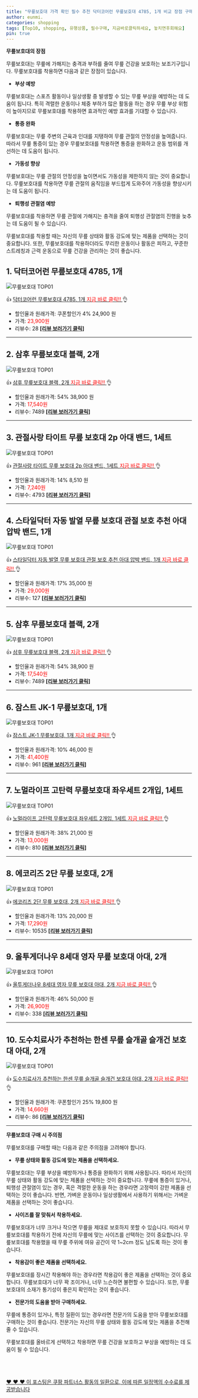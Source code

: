 ```yaml
---
title: "무릎보호대 가격 확인 필수 추천 닥터코어런 무릎보호대 4785, 1개 비교 장점 구매가이드"
author: eunmi.
categories: shopping
tags: [Top10, shopping, 유행상품, 필수구매, 지금바로클릭하세요, 놓치면후회해요]
pin: true
---
```

**무릎보호대의 장점**

무릎보호대는 무릎에 가해지는 충격과 부하를 줄여 무릎 건강을 보호하는 보조기구입니다. 무릎보호대를 착용하면 다음과 같은 장점이 있습니다.

* **부상 예방**

무릎보호대는 스포츠 활동이나 일상생활 중 발생할 수 있는 무릎 부상을 예방하는 데 도움이 됩니다. 특히 격렬한 운동이나 체중 부하가 많은 활동을 하는 경우 무릎 부상 위험이 높아지므로 무릎보호대를 착용하면 효과적인 예방 효과를 기대할 수 있습니다.

* **통증 완화**

무릎보호대는 무릎 주변의 근육과 인대를 지탱하여 무릎 관절의 안정성을 높여줍니다. 따라서 무릎 통증이 있는 경우 무릎보호대를 착용하면 통증을 완화하고 운동 범위를 개선하는 데 도움이 됩니다.

* **가동성 향상**

무릎보호대는 무릎 관절의 안정성을 높이면서도 가동성을 제한하지 않는 것이 중요합니다. 무릎보호대를 착용하면 무릎 관절의 움직임을 부드럽게 도와주어 가동성을 향상시키는 데 도움이 됩니다.

* **퇴행성 관절염 예방**

무릎보호대를 착용하면 무릎 관절에 가해지는 충격을 줄여 퇴행성 관절염의 진행을 늦추는 데 도움이 될 수 있습니다.

무릎보호대를 착용할 때는 자신의 무릎 상태와 활동 강도에 맞는 제품을 선택하는 것이 중요합니다. 또한, 무릎보호대를 착용하더라도 무리한 운동이나 활동은 피하고, 꾸준한 스트레칭과 근력 운동으로 무릎 건강을 관리하는 것이 좋습니다.

   

## 1. 닥터코어런 무릎보호대 4785, 1개

![무릎보호대 TOP01](https://thumbnail6.coupangcdn.com/thumbnails/remote/230x230ex/image/vendor_inventory/fd1a/1573eb20e89ae5faedff29bd9a16362d7d518c38dcf28873f89c226d36ab.jpg)


👍 [닥터코어런 무릎보호대 4785, 1개 <font color=red> 지금 바로 클릭!! </font> ](https://link.coupang.com/re/AFFSDP?lptag=AF3617701&subid=GithubCoopas&pageKey=6704518695&traceid=V0-153&itemId=15543321190&vendorItemId=85009644278) 👌 


- 할인율과 원래가격: 쿠폰할인가 4%  24,900   원
- 가격: <span style='color:red'>23,900원</span>
- 리뷰수: 28  [**[리뷰 보러가기 클릭]**](https://link.coupang.com/re/AFFSDP?lptag=AF3617701&subid=GithubCoopas&pageKey=6704518695&traceid=V0-153&itemId=15543321190&vendorItemId=85009644278)

---


   

## 2. 삼후 무릎보호대 블랙, 2개

![무릎보호대 TOP01](https://thumbnail6.coupangcdn.com/thumbnails/remote/230x230ex/image/vendor_inventory/c219/f9641e938445cf7f68528e71e63f4efe15126d9babf8b0ddb5db49b1d542.jpg)


👍 [삼후 무릎보호대 블랙, 2개 <font color=red> 지금 바로 클릭!! </font> ](https://link.coupang.com/re/AFFSDP?lptag=AF3617701&subid=GithubCoopas&pageKey=6575827990&traceid=V0-153&itemId=14778775312&vendorItemId=82040985343) 👌 


- 할인율과 원래가격: 54%  38,900   원
- 가격: <span style='color:red'>17,540원</span>
- 리뷰수: 7489  [**[리뷰 보러가기 클릭]**](https://link.coupang.com/re/AFFSDP?lptag=AF3617701&subid=GithubCoopas&pageKey=6575827990&traceid=V0-153&itemId=14778775312&vendorItemId=82040985343)

---


   

## 3. 관절사랑 타이트 무릎 보호대 2p 아대 밴드, 1세트

![무릎보호대 TOP01](https://thumbnail9.coupangcdn.com/thumbnails/remote/230x230ex/image/retail/images/2021/12/28/18/9/ad9103d4-5c0b-4521-9a8f-e20b1d2ff6b0.jpg)


👍 [관절사랑 타이트 무릎 보호대 2p 아대 밴드, 1세트 <font color=red> 지금 바로 클릭!! </font> ](https://link.coupang.com/re/AFFSDP?lptag=AF3617701&subid=GithubCoopas&pageKey=7417742876&traceid=V0-153&itemId=19235027025&vendorItemId=79997754048) 👌 


- 할인율과 원래가격: 14%  8,510   원
- 가격: <span style='color:red'>7,240원</span>
- 리뷰수: 4793  [**[리뷰 보러가기 클릭]**](https://link.coupang.com/re/AFFSDP?lptag=AF3617701&subid=GithubCoopas&pageKey=7417742876&traceid=V0-153&itemId=19235027025&vendorItemId=79997754048)

---


   

## 4. 스타일닥터 자동 발열 무릎 보호대 관절 보호 추천 아대 압박 밴드, 1개

![무릎보호대 TOP01](https://thumbnail6.coupangcdn.com/thumbnails/remote/230x230ex/image/vendor_inventory/dbb2/5da635104d65574ed9b2b5e6070b2ffae5956331d3310683a0370aee1d1c.jpg)


👍 [스타일닥터 자동 발열 무릎 보호대 관절 보호 추천 아대 압박 밴드, 1개 <font color=red> 지금 바로 클릭!! </font> ](https://link.coupang.com/re/AFFSDP?lptag=AF3617701&subid=GithubCoopas&pageKey=7061212567&traceid=V0-153&itemId=17508680167&vendorItemId=86952277403) 👌 


- 할인율과 원래가격: 17%  35,000   원
- 가격: <span style='color:red'>29,000원</span>
- 리뷰수: 127  [**[리뷰 보러가기 클릭]**](https://link.coupang.com/re/AFFSDP?lptag=AF3617701&subid=GithubCoopas&pageKey=7061212567&traceid=V0-153&itemId=17508680167&vendorItemId=86952277403)

---


   

## 5. 삼후 무릎보호대 블랙, 2개

![무릎보호대 TOP01](https://thumbnail6.coupangcdn.com/thumbnails/remote/230x230ex/image/vendor_inventory/c219/f9641e938445cf7f68528e71e63f4efe15126d9babf8b0ddb5db49b1d542.jpg)


👍 [삼후 무릎보호대 블랙, 2개 <font color=red> 지금 바로 클릭!! </font> ](https://link.coupang.com/re/AFFSDP?lptag=AF3617701&subid=GithubCoopas&pageKey=6575827990&traceid=V0-153&itemId=14778775312&vendorItemId=82040985343) 👌 


- 할인율과 원래가격: 54%  38,900   원
- 가격: <span style='color:red'>17,540원</span>
- 리뷰수: 7489  [**[리뷰 보러가기 클릭]**](https://link.coupang.com/re/AFFSDP?lptag=AF3617701&subid=GithubCoopas&pageKey=6575827990&traceid=V0-153&itemId=14778775312&vendorItemId=82040985343)

---


   

## 6. 잠스트 JK-1 무릎보호대, 1개

![무릎보호대 TOP01](https://thumbnail8.coupangcdn.com/thumbnails/remote/230x230ex/image/retail/images/3327764548447012-f9ab3465-8484-412e-bc71-5737fa41c47e.jpg)


👍 [잠스트 JK-1 무릎보호대, 1개 <font color=red> 지금 바로 클릭!! </font> ](https://link.coupang.com/re/AFFSDP?lptag=AF3617701&subid=GithubCoopas&pageKey=55255402&traceid=V0-153&itemId=192503341&vendorItemId=3455718280) 👌 


- 할인율과 원래가격: 10%  46,000   원
- 가격: <span style='color:red'>41,400원</span>
- 리뷰수: 961  [**[리뷰 보러가기 클릭]**](https://link.coupang.com/re/AFFSDP?lptag=AF3617701&subid=GithubCoopas&pageKey=55255402&traceid=V0-153&itemId=192503341&vendorItemId=3455718280)

---


   

## 7. 노멀라이프 고탄력 무릎보호대 좌우세트 2개입, 1세트

![무릎보호대 TOP01](https://thumbnail6.coupangcdn.com/thumbnails/remote/230x230ex/image/rs_quotation_api/feq6bqpv/0a89938de56342c3a2ca10f708090a56.jpg)


👍 [노멀라이프 고탄력 무릎보호대 좌우세트 2개입, 1세트 <font color=red> 지금 바로 클릭!! </font> ](https://link.coupang.com/re/AFFSDP?lptag=AF3617701&subid=GithubCoopas&pageKey=7055349129&traceid=V0-153&itemId=17478461092&vendorItemId=85948056539) 👌 


- 할인율과 원래가격: 38%  21,000   원
- 가격: <span style='color:red'>13,000원</span>
- 리뷰수: 810  [**[리뷰 보러가기 클릭]**](https://link.coupang.com/re/AFFSDP?lptag=AF3617701&subid=GithubCoopas&pageKey=7055349129&traceid=V0-153&itemId=17478461092&vendorItemId=85948056539)

---


   

## 8. 에코리즈 2단 무릎 보호대, 2개

![무릎보호대 TOP01](https://thumbnail8.coupangcdn.com/thumbnails/remote/230x230ex/image/vendor_inventory/1d94/d24b387957bef448617eb89dd7c1f9d97ff04bb525cf54661d2daa029594.jpg)


👍 [에코리즈 2단 무릎 보호대, 2개 <font color=red> 지금 바로 클릭!! </font> ](https://link.coupang.com/re/AFFSDP?lptag=AF3617701&subid=GithubCoopas&pageKey=1333344&traceid=V0-153&itemId=18741315981&vendorItemId=81745760752) 👌 


- 할인율과 원래가격: 13%  20,000   원
- 가격: <span style='color:red'>17,290원</span>
- 리뷰수: 10535  [**[리뷰 보러가기 클릭]**](https://link.coupang.com/re/AFFSDP?lptag=AF3617701&subid=GithubCoopas&pageKey=1333344&traceid=V0-153&itemId=18741315981&vendorItemId=81745760752)

---


   

## 9. 올투게더나우 8세대 영자 무릎 보호대 아대, 2개

![무릎보호대 TOP01](https://thumbnail9.coupangcdn.com/thumbnails/remote/230x230ex/image/vendor_inventory/6c10/ec767bf8680c6441a68aee2a7f777d19a7a75b65f016401d595d8d7f491d.png)


👍 [올투게더나우 8세대 영자 무릎 보호대 아대, 2개 <font color=red> 지금 바로 클릭!! </font> ](https://link.coupang.com/re/AFFSDP?lptag=AF3617701&subid=GithubCoopas&pageKey=7519274482&traceid=V0-153&itemId=19718179160&vendorItemId=86822372798) 👌 


- 할인율과 원래가격: 46%  50,000   원
- 가격: <span style='color:red'>26,900원</span>
- 리뷰수: 338  [**[리뷰 보러가기 클릭]**](https://link.coupang.com/re/AFFSDP?lptag=AF3617701&subid=GithubCoopas&pageKey=7519274482&traceid=V0-153&itemId=19718179160&vendorItemId=86822372798)

---


   

## 10. 도수치료사가 추천하는 한센 무릎 슬개골 슬개건 보호대 아대, 2개

![무릎보호대 TOP01](https://thumbnail6.coupangcdn.com/thumbnails/remote/230x230ex/image/vendor_inventory/d552/945c976fe0d03a8344ccddb1fac1fb279bec76ebfb8b4b8734d04f2a1c72.jpg)


👍 [도수치료사가 추천하는 한센 무릎 슬개골 슬개건 보호대 아대, 2개 <font color=red> 지금 바로 클릭!! </font> ](https://link.coupang.com/re/AFFSDP?lptag=AF3617701&subid=GithubCoopas&pageKey=7573246208&traceid=V0-153&itemId=19976808000&vendorItemId=87075183955) 👌 


- 할인율과 원래가격: 쿠폰할인가 25%  19,800   원
- 가격: <span style='color:red'>14,660원</span>
- 리뷰수: 86  [**[리뷰 보러가기 클릭]**](https://link.coupang.com/re/AFFSDP?lptag=AF3617701&subid=GithubCoopas&pageKey=7573246208&traceid=V0-153&itemId=19976808000&vendorItemId=87075183955)

---
**무릎보호대 구매 시 주의점**

무릎보호대를 구매할 때는 다음과 같은 주의점을 고려해야 합니다.

* **무릎 상태와 활동 강도에 맞는 제품을 선택하세요.**

무릎보호대는 무릎 부상을 예방하거나 통증을 완화하기 위해 사용됩니다. 따라서 자신의 무릎 상태와 활동 강도에 맞는 제품을 선택하는 것이 중요합니다. 무릎에 통증이 있거나, 퇴행성 관절염이 있는 경우, 혹은 격렬한 운동을 하는 경우라면 고정력이 강한 제품을 선택하는 것이 좋습니다. 반면, 가벼운 운동이나 일상생활에서 사용하기 위해서는 가벼운 제품을 선택하는 것이 좋습니다.

* **사이즈를 잘 맞춰서 착용하세요.**

무릎보호대가 너무 크거나 작으면 무릎을 제대로 보호하지 못할 수 있습니다. 따라서 무릎보호대를 착용하기 전에 자신의 무릎에 맞는 사이즈를 선택하는 것이 중요합니다. 무릎보호대를 착용했을 때 무릎 주위에 여유 공간이 약 1~2cm 정도 남도록 하는 것이 좋습니다.

* **착용감이 좋은 제품을 선택하세요.**

무릎보호대를 장시간 착용해야 하는 경우라면 착용감이 좋은 제품을 선택하는 것이 중요합니다. 무릎보호대가 너무 꽉 조이거나, 너무 느슨하면 불편할 수 있습니다. 또한, 무릎보호대의 소재가 통기성이 좋은지 확인하는 것이 좋습니다.

* **전문가의 도움을 받아 구매하세요.**

무릎에 통증이 있거나, 특정 질환이 있는 경우라면 전문가의 도움을 받아 무릎보호대를 구매하는 것이 좋습니다. 전문가는 자신의 무릎 상태와 활동 강도에 맞는 제품을 추천해줄 수 있습니다.

무릎보호대를 올바르게 선택하고 착용하면 무릎 건강을 보호하고 부상을 예방하는 데 도움이 될 수 있습니다.<br><br><br><br><br> [ ❤ ❤ ❤ 이 포스팅은 쿠팡 파트너스 활동의 일환으로, 이에 따른 일정액의 수수료를 제공받습니다](https://link.coupang.com/a/bcEFyh)